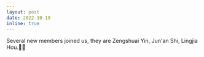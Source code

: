 ```yaml
---
layout: post
date: 2022-10-19
inline: true
---
```


Several new members joined us, they are Zengshuai Yin, Jun'an Shi, Lingjia Hou.🥳🥳
